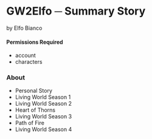 # GW2Elfo ─ Summary Story
by Elfo Bianco

#### Permissions Required
* account
* characters

### About
* Personal Story
* Living World Season 1
* Living World Season 2
* Heart of Thorns
* Living World Season 3
* Path of Fire
* Living World Season 4
